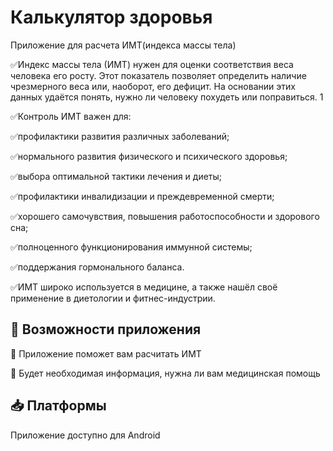 # Калькулятор здоровья
Приложение для расчета ИМТ(индекса массы тела)

✅Индекс массы тела (ИМТ) нужен для оценки соответствия веса человека его росту. Этот показатель позволяет определить наличие чрезмерного веса или, наоборот, его дефицит. На основании  этих данных удаётся понять, нужно ли человеку похудеть или поправиться. 1

✅Контроль ИМТ важен для:

✅профилактики развития различных заболеваний; 

✅нормального развития физического и психического здоровья; 

✅выбора оптимальной тактики лечения и диеты; 

✅профилактики инвалидизации и преждевременной смерти; 

✅хорошего самочувствия, повышения работоспособности и здорового сна; 

✅полноценного функционирования иммунной системы; 

✅поддержания гормонального баланса. 

✅ИМТ широко используется в медицине, а также нашёл своё применение в диетологии и фитнес-индустрии.


## 🚀 Возможности приложения
🔼 Приложение поможет вам расчитать ИМТ

🔼 Будет необходимая информация, нужна ли вам медицинская помощь

## 📥 Платформы
Приложение доступно для Android